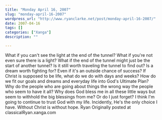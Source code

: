 ```yaml
---
title: "Monday April 16, 2007"
slug: "monday-april-16-2007"
wordpress_url: "http://www.ryanclarke.net/post/monday-april-16-2007/"
date: 2007-04-16
tags: []
categories: ["Xanga"]
description: ""

---
```


What if you can't see the light at the end of the tunnel?
What if you're not even sure there is a light?
What if the end of the tunnel might just be the start of another tunnel?
Is it still worth traveling the tunnel to find out?
Is a dream worth fighting for?
Even if it's an outside chance of success?
If Christ is supposed to be life, what do we do with days and weeks?
How do we fit our goals and dreams and everyday life into God's Ultimate Plan?
Why do the people who are going about things the wrong way the people who seem to have it all?
Why does God bless me in all these little ways but seem to withhold the big blessings from me?
Or do I just forget?
I think I'm going to continue to trust God with my life. Incidently, He's the only choice I have. Without Christ is without hope.
Ryan
Originally posted at classicalRyan.xanga.com
